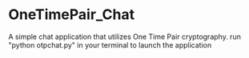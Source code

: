 # OneTimePair_Chat
A simple chat application that utilizes One Time Pair cryptography.
run "python otpchat.py" in your terminal to launch the application
